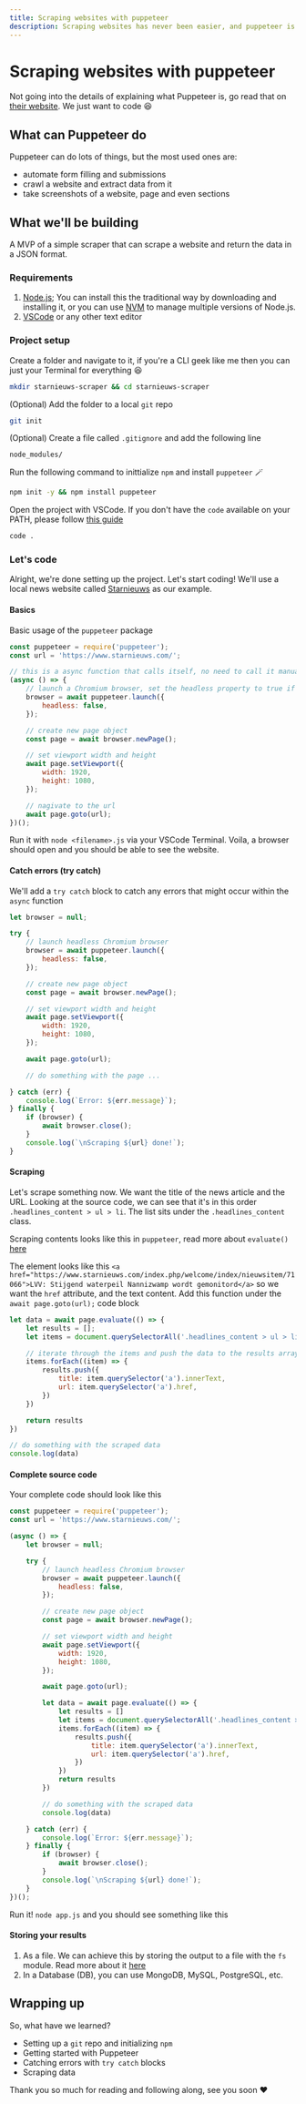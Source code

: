 ```yaml
---
title: Scraping websites with puppeteer
description: Scraping websites has never been easier, and puppeteer is one of the best tool to use for it.
---
```


# Scraping websites with puppeteer

Not going into the details of explaining what Puppeteer is, go read that on [their website](https://pptr.dev/). We just want to code :laughing: 

## What can Puppeteer do

Puppeteer can do lots of things, but the most used ones are:

- automate form filling and submissions
- crawl a website and extract data from it
- take screenshots of a website, page and even sections

## What we'll be building

A MVP of a simple scraper that can scrape a website and return the data in a JSON format.

### Requirements

1. [Node.js](https://nodejs.org/en/); You can install this the traditional way by downloading and installing it, or you can use [NVM](https://github.com/nvm-sh/nvm) to manage multiple versions of Node.js.
2. [VSCode](https://code.visualstudio.com/) or any other text editor



### Project setup

Create a folder and navigate to it, if you're a CLI geek like me then you can just your Terminal for everything :laughing:

```bash
mkdir starnieuws-scraper && cd starnieuws-scraper
```

(Optional) Add the folder to a local `git` repo
```bash
git init
```

(Optional) Create a file called `.gitignore` and add the following line
```
node_modules/
```

Run the following command to inittialize `npm` and install `puppeteer` :magic_wand:
```bash
npm init -y && npm install puppeteer
```

Open the project with VSCode. If you don't have the `code` available on your PATH, please follow [this guide](https://vscode-docs.readthedocs.io/en/latest/editor/setup/) 

```bash
code .
```

### Let's code
Alright, we're done setting up the project. Let's start coding! We'll use a local news website called [Starnieuws](https://www.starnieuws.com/) as our example.

#### Basics

Basic usage of the `puppeteer` package
```js
const puppeteer = require('puppeteer');
const url = 'https://www.starnieuws.com/';

// this is a async function that calls itself, no need to call it manually
(async () => {
    // launch a Chromium browser, set the headless property to true if you're deploying to production
    browser = await puppeteer.launch({
        headless: false,
    });

    // create new page object
    const page = await browser.newPage();

    // set viewport width and height
    await page.setViewport({
        width: 1920,
        height: 1080,
    });

    // nagivate to the url
    await page.goto(url);
})();
```

Run it with `node <filename>.js` via your VSCode Terminal. Voila, a browser should open and you should be able to see the website.

#### Catch errors (try catch)

We'll add a `try catch` block to catch any errors that might occur within the `async` function
```js
let browser = null;

try {
    // launch headless Chromium browser
    browser = await puppeteer.launch({
        headless: false,
    });

    // create new page object
    const page = await browser.newPage();

    // set viewport width and height
    await page.setViewport({
        width: 1920,
        height: 1080,
    });

    await page.goto(url);

    // do something with the page ...

} catch (err) {
    console.log(`Error: ${err.message}`);
} finally {
    if (browser) {
        await browser.close();
    }
    console.log(`\nScraping ${url} done!`);
}
```

#### Scraping 

Let's scrape something now. We want the title of the news article and the URL. Looking at the source code, we can see that it's in this order `.headlines_content > ul > li`. The list sits under the `.headlines_content` class.

Scraping contents looks like this in `puppeteer`, read more about `evaluate()` [here](https://pptr.dev/api/puppeteer.page.evaluate)

The element looks like this `<a href="https://www.starnieuws.com/index.php/welcome/index/nieuwsitem/71066">LVV: Stijgend waterpeil Nannizwamp wordt gemonitord</a>` so we want the `href` attribute, and the text content. Add this function under the `await page.goto(url);` code block

```js
let data = await page.evaluate(() => {
    let results = [];
    let items = document.querySelectorAll('.headlines_content > ul > li');

    // iterate through the items and push the data to the results array
    items.forEach((item) => {
        results.push({
            title: item.querySelector('a').innerText,
            url: item.querySelector('a').href,
        })
    })

    return results
})

// do something with the scraped data
console.log(data)
```

#### Complete source code
Your complete code should look like this

```js title="app.js"
const puppeteer = require('puppeteer');
const url = 'https://www.starnieuws.com/';

(async () => {
    let browser = null;

    try {
        // launch headless Chromium browser
        browser = await puppeteer.launch({
            headless: false,
        });

        // create new page object
        const page = await browser.newPage();

        // set viewport width and height
        await page.setViewport({
            width: 1920,
            height: 1080,
        });

        await page.goto(url);

        let data = await page.evaluate(() => {
            let results = []
            let items = document.querySelectorAll('.headlines_content > ul > li')
            items.forEach((item) => {
                results.push({
                    title: item.querySelector('a').innerText,
                    url: item.querySelector('a').href,
                })
            })
            return results
        })

        // do something with the scraped data
        console.log(data)

    } catch (err) {
        console.log(`Error: ${err.message}`);
    } finally {
        if (browser) {
            await browser.close();
        }
        console.log(`\nScraping ${url} done!`);
    }
})();

```

Run it! `node app.js` and you should see something like this

#### Storing your results
1. As a file. We can achieve this by storing the output to a file with the `fs` module. Read more about it [here](https://nodejs.dev/learn/the-nodejs-fs-module)
2. In a Database (DB), you can use MongoDB, MySQL, PostgreSQL, etc.

## Wrapping up

So, what have we learned?


- Setting up a `git` repo and initializing `npm`
- Getting started with Puppeteer
- Catching errors with `try catch` blocks
- Scraping data

Thank you so much for reading and following along, see you soon :heart: